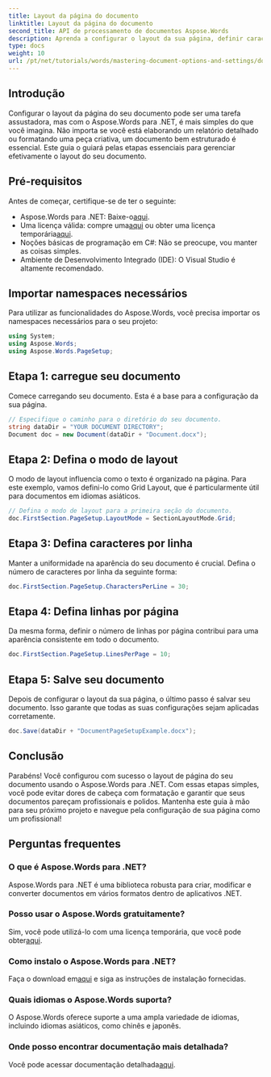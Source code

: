 ```yaml
---
title: Layout da página do documento
linktitle: Layout da página do documento
second_title: API de processamento de documentos Aspose.Words
description: Aprenda a configurar o layout da sua página, definir caracteres por linha e otimizar a aparência do documento com etapas simples e práticas. Perfeito para desenvolvedores de qualquer nível.
type: docs
weight: 10
url: /pt/net/tutorials/words/mastering-document-options-and-settings/document-page-layout/
---
```

## Introdução

Configurar o layout da página do seu documento pode ser uma tarefa assustadora, mas com o Aspose.Words para .NET, é mais simples do que você imagina. Não importa se você está elaborando um relatório detalhado ou formatando uma peça criativa, um documento bem estruturado é essencial. Este guia o guiará pelas etapas essenciais para gerenciar efetivamente o layout do seu documento.

## Pré-requisitos

Antes de começar, certifique-se de ter o seguinte:

-  Aspose.Words para .NET: Baixe-o[aqui](https://releases.aspose.com/words/net/).
-  Uma licença válida: compre uma[aqui](https://purchase.aspose.com/buy) ou obter uma licença temporária[aqui](https://purchase.aspose.com/temporary-license/).
- Noções básicas de programação em C#: Não se preocupe, vou manter as coisas simples.
- Ambiente de Desenvolvimento Integrado (IDE): O Visual Studio é altamente recomendado.

## Importar namespaces necessários

Para utilizar as funcionalidades do Aspose.Words, você precisa importar os namespaces necessários para o seu projeto:

```csharp
using System;
using Aspose.Words;
using Aspose.Words.PageSetup;
```

## Etapa 1: carregue seu documento

Comece carregando seu documento. Esta é a base para a configuração da sua página.

```csharp
// Especifique o caminho para o diretório do seu documento.
string dataDir = "YOUR DOCUMENT DIRECTORY";
Document doc = new Document(dataDir + "Document.docx");
```

## Etapa 2: Defina o modo de layout

O modo de layout influencia como o texto é organizado na página. Para este exemplo, vamos defini-lo como Grid Layout, que é particularmente útil para documentos em idiomas asiáticos.

```csharp
// Defina o modo de layout para a primeira seção do documento.
doc.FirstSection.PageSetup.LayoutMode = SectionLayoutMode.Grid;
```

## Etapa 3: Defina caracteres por linha

Manter a uniformidade na aparência do seu documento é crucial. Defina o número de caracteres por linha da seguinte forma:

```csharp
doc.FirstSection.PageSetup.CharactersPerLine = 30;
```

## Etapa 4: Defina linhas por página

Da mesma forma, definir o número de linhas por página contribui para uma aparência consistente em todo o documento.

```csharp
doc.FirstSection.PageSetup.LinesPerPage = 10;
```

## Etapa 5: Salve seu documento

Depois de configurar o layout da sua página, o último passo é salvar seu documento. Isso garante que todas as suas configurações sejam aplicadas corretamente.

```csharp
doc.Save(dataDir + "DocumentPageSetupExample.docx");
```

## Conclusão

Parabéns! Você configurou com sucesso o layout de página do seu documento usando o Aspose.Words para .NET. Com essas etapas simples, você pode evitar dores de cabeça com formatação e garantir que seus documentos pareçam profissionais e polidos. Mantenha este guia à mão para seu próximo projeto e navegue pela configuração de sua página como um profissional!

## Perguntas frequentes

### O que é Aspose.Words para .NET?
Aspose.Words para .NET é uma biblioteca robusta para criar, modificar e converter documentos em vários formatos dentro de aplicativos .NET.

### Posso usar o Aspose.Words gratuitamente?
 Sim, você pode utilizá-lo com uma licença temporária, que você pode obter[aqui](https://purchase.aspose.com/temporary-license/).

### Como instalo o Aspose.Words para .NET?
 Faça o download em[aqui](https://releases.aspose.com/words/net/) e siga as instruções de instalação fornecidas.

### Quais idiomas o Aspose.Words suporta?
O Aspose.Words oferece suporte a uma ampla variedade de idiomas, incluindo idiomas asiáticos, como chinês e japonês.

### Onde posso encontrar documentação mais detalhada?
 Você pode acessar documentação detalhada[aqui](https://reference.aspose.com/words/net/).
